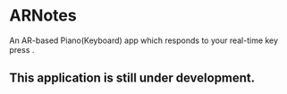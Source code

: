 # ARNotes
An AR-based Piano(Keyboard) app which responds to your real-time key press .  

## This application is still under development.
